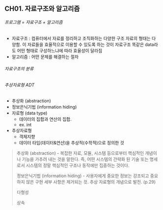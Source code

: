 ## CH01. 자료구조와 알고리즘


###### 프로그램 = 자료구조 + 알고리즘
- 자료구조 : 컴퓨터에서 자료를 정리하고 조직화하는 다양한 구조
자료의 형태는 다양함. 이 자료들을 효율적으로 이용할 수 있도록 하는 것이 자료구조
똑같은 data라도 어떤 형태로 구성하느냐에 따라 효율성이 달라짐
- 알고리즘 : 어떤 문제를 해결하는 절차
 

###### 자료구조의 분류


###### 추상자료형 ADT
- 추상화 (abstraction)
- 정보은닉기법 (information hiding)
- 자료형 (data type) 
    - 데이터의 집합과 연산의 집합.
    - ex. int
- 추상자료형
    - 객체지향
    - 데이터 타입(데이터&연산)을 추상적(수학적)으로 정의한 것

 
> 추상화 (abstraction) - 복잡한 자료, 모듈, 시스템 등으로부터 핵심적인 개념이나 기능을 가추려 내는 것을 말한다. 즉, 어떤 시스템의 간략화 된 기술 또는 명세로서 시스템의 정말 핵심적인 구조나 동작에만 집중하는 것이다.
>
> 정보은닉기법 (information hiding) - 사용자에게 중요한 정보는 강조되고 중요하지 않은 구현 세부 사항은 제거되는 것. 추상 자료형의 개념으로 발전.
(p.29)
>
> 다형성
>
> 상속
